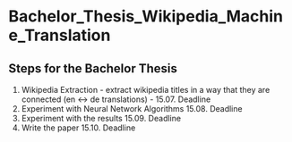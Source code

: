 ﻿# Bachelor_Thesis_Wikipedia_Machine_Translation


## Steps for the Bachelor Thesis

1) Wikipedia Extraction - extract wikipedia titles in a way that they are connected (en <-> de translations) - 15.07. Deadline
2) Experiment with Neural Network Algorithms 15.08. Deadline
3) Experiment with the results 15.09. Deadline
4) Write the paper 15.10. Deadline
